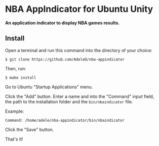# NBA AppIndicator for Ubuntu Unity

**An application indicator to display NBA games results.**

## Install

Open a terminal and run this command into the directory of your choice:

```
$ git clone https://github.com/AdeleD/nba-appindicator
```

Then, run:

```
$ make install
```

Go to Ubuntu "Startup Applications" menu.

Click the "Add" button. Enter a name and into the "Command" input field, the path to the installation folder and the `bin/nbaindicator` file.

Example:

```
Command: /home/adele/nba-appindicator/bin/nbaindicator
```

Click the "Save" button.

That's it!
